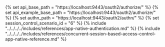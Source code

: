 {% set api_base_path = "https://localhost:9443/oauth2/authorize/" %}
{% set api_example_base_path = "https://localhost:9443/oauth2/authorize/" %}
{% set authn_path = "https://localhost:9443/oauth2/authn/" %}
{% set session_control_scenario_id = "6" %}
{% include "../../../../includes/references/app-native-authentication.md" %}
{% include "../../../../includes/references/concurrent-session-based-access-control-app-native-reference.md" %}
